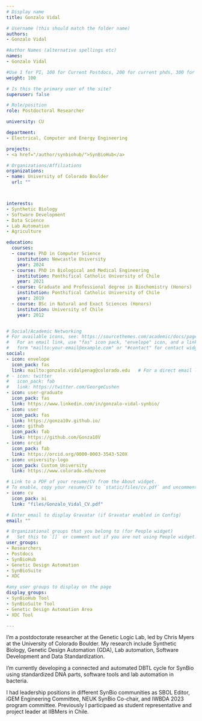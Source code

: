 ```yaml
---
# Display name
title: Gonzalo Vidal

# Username (this should match the folder name)
authors:
- Gonzalo Vidal

#Author Names (alternative spellings etc)
names:
- Gonzalo Vidal

#Use 1 for PI, 100 for Current Postdocs, 200 for current phds, 300 for current masters, 400 for current undergrads, 800 for alum postdocs, 810 for alum phds, 820 for alum masters, and 830 for alum undergrads, 900 for tools, 1000 for projects, 900 for tools, 1000 for projects
weight: 100

# Is this the primary user of the site?
superuser: false

# Role/position
role: Postdoctoral Researcher

university: CU

department:
- Electrical, Computer and Energy Engineering

projects:
- <a href="/author/synbiohub/">SynBioHub</a>

# Organizations/Affiliations
organizations:
- name: University of Colorado Boulder
  url: ""



interests:
- Synthetic Biology
- Software Development
- Data Science
- Lab Automation
- Agriculture

education:
  courses:
  - course: PhD in Computer Science
    institution: Newcastle University
    year: 2024
  - course: PhD in Biological and Medical Engineering
    institution: Ponthifical Catholic University of Chile
    year: 2021
  - course: Graduate and Professional degree in Biochemistry (Honors)
    institution: Ponthifical Catholic University of Chile
    year: 2019
  - course: BSc in Natural and Exact Sciences (Honors)
    institution: University of Chile
    year: 2012


# Social/Academic Networking
# For available icons, see: https://sourcethemes.com/academic/docs/page-builder/#icons
#   For an email link, use "fas" icon pack, "envelope" icon, and a link in the
#   form "mailto:your-email@example.com" or "#contact" for contact widget.
social:
- icon: envelope
  icon_pack: fas
  link: mailto:gonzalo.vidalpenag@colorado.edu   # For a direct email link, use "mailto:test@example.org".
# - icon: twitter
#   icon_pack: fab
#   link: https://twitter.com/GeorgeCushen
- icon: user-graduate
  icon_pack: fas
  link: https://www.linkedin.com/in/gonzalo-vidal-synbio/
- icon: user
  icon_pack: fas
  link: https://gonza10v.github.io/
- icon: github
  icon_pack: fab
  link: https://github.com/Gonza10V
- icon: orcid
  icon_pack: fab
  link: https://orcid.org/0000-0003-3543-520X
- icon: university-logo
  icon_pack: Custom_University
  link: https://www.colorado.edu/ecee

# Link to a PDF of your resume/CV from the About widget.
# To enable, copy your resume/CV to `static/files/cv.pdf` and uncomment the lines below.
- icon: cv
  icon_pack: ai
  link: "files/Gonzalo_Vidal_CV.pdf"

# Enter email to display Gravatar (if Gravatar enabled in Config)
email: ""

# Organizational groups that you belong to (for People widget)
#   Set this to `[]` or comment out if you are not using People widget.
user_groups:
- Researchers
- Postdocs
- SynBioHub
- Genetic Design Automation
- SynBioSuite
- XDC

#any user groups to display on the page
display_groups:
- SynBioHub Tool
- SynBioSuite Tool
- Genetic Design Automation Area
- XDC Tool

---
```


I’m a postdoctorate researcher at the Genetic Logic Lab, led by Chris Myers at the University of Colorado Boulder. My research include Synthetic Biology, Genetic Design Automation (GDA), Lab automation, Software Development and Data Standardization.

I’m currently developing a connected and automated DBTL cycle for SynBio using standardized DNA parts, software tools and lab automation in bacteria.

I had leadership positions in different SynBio communities as SBOL Editor, iGEM Engineering Committee, NEUK SynBio Co-chair, and IWBDA 2023 program committee. Previously I participaed as student representative and project leader at IIBMers in Chile.
